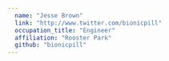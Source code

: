 ```yaml
---
  name: "Jesse Brown"
  link: "http://www.twitter.com/bionicpill"
  occupation_title: "Engineer"
  affiliation: "Rooster Park"
  github: "bionicpill"
---
```

